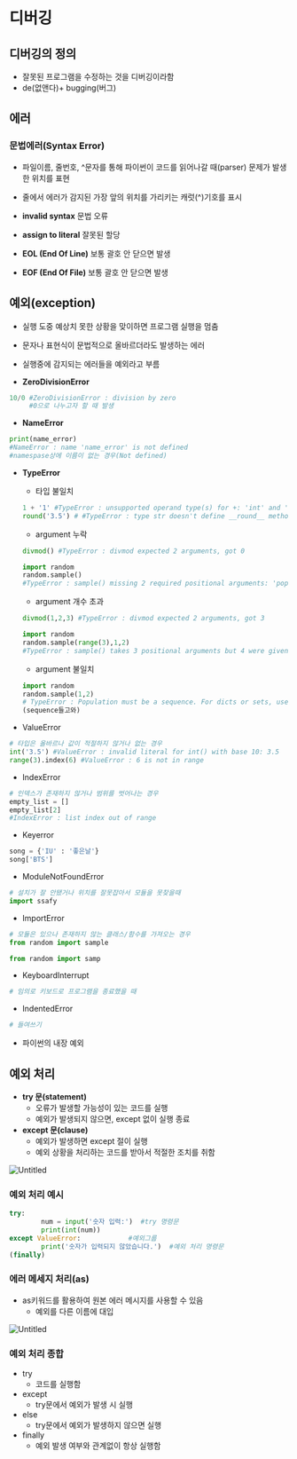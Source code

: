 # 디버깅

## 디버깅의 정의

- 잘못된 프로그램을 수정하는 것을 디버깅이라함
- de(없앤다)+ bugging(버그)

## 에러

### 문법에러(Syntax Error)

- 파일이름, 줄번호, ^문자를 통해 파이썬이 코드를 읽어나갈 때(parser) 문제가 발생한 위치를 표현
- 줄에서 에러가 감지된 가장 앞의 위치를 가리키는 캐럿(^)기호를 표시

- **invalid syntax** 문법 오류
- **assign to literal** 잘못된 할당
- **EOL (End Of Line)** 보통 괄호 안 닫으면 발생
- **EOF (End Of File)** 보통 괄호 안 닫으면 발생

## 예외(exception)

- 실행 도중 예상치 못한 상황을 맞이하면 프로그램 실행을 멈춤
- 문자나 표현식이 문법적으로 올바르더라도 발생하는 에러
- 실행중에 감지되는 에러들을 예외라고 부름

- **ZeroDivisionError**

```python
10/0 #ZeroDivisionError : division by zero
     #0으로 나누고자 할 때 발생
```

- **NameError**

```python
print(name_error)
#NameError : name 'name_error' is not defined
#namespase상에 이름이 없는 경우(Not defined)
```

- **TypeError**
    - 타입 불일치
    
    ```python
    1 + '1' #TypeError : unsupported operand type(s) for +: 'int' and 'str'
    round('3.5') # #TypeError : type str doesn't define __round__ method
    ```
    
    - argument 누락
    
    ```python
    divmod() #TypeError : divmod expected 2 arguments, got 0
    
    import random
    random.sample() 
    #TypeError : sample() missing 2 required positional arguments: 'population' and 'k'
    ```
    
    - argument 개수 초과
    
    ```python
    divmod(1,2,3) #TypeError : divmod expected 2 arguments, got 3
    
    import random
    random.sample(range(3),1,2) 
    #TypeError : sample() takes 3 positional arguments but 4 were given
    ```
    
    - argument 불일치
    
    ```python
    import random
    random.sample(1,2)
    # TypeError : Population must be a sequence. For dicts or sets, use sorted.
    (sequence들고와)
    ```
    
- ValueError

```python
# 타입은 올바르나 값이 적절하지 않거나 없는 경우
int('3.5') #ValueError : invalid literal for int() with base 10: 3.5
range(3).index(6) #ValueError : 6 is not in range
```

- IndexError

```python
# 인덱스가 존재하지 않거나 범위를 벗어나는 경우
empty_list = []
empty_list[2]
#IndexError : list index out of range
```

- Keyerror

```python
song = {'IU' : '좋은날'}
song['BTS']
```

- ModuleNotFoundError

```python
# 설치가 잘 안됐거나 위치를 잘못잡아서 모듈을 못찾을때
import ssafy
```

- ImportError

```python
# 모듈은 있으나 존재하지 않는 클래스/함수를 가져오는 경우
from random import sample

from random import samp
```

- KeyboardInterrupt

```python
# 임의로 키보드로 프로그램을 종료했을 때
```

- IndentedError

```python
# 들여쓰기 
```

- 파이썬의 내장 예외

## 예외 처리

- **try 문(statement)**
    - 오류가 발생할 가능성이 있는 코드를 실행
    - 예외가 발생되지 않으면, except 없이 실행 종료
- **except 문(clause)**
    - 예외가 발생하면 except 절이 실행
    - 예외 상황을 처리하는 코드를 받아서 적절한 조치를 취함
    

![Untitled](https://s3.us-west-2.amazonaws.com/secure.notion-static.com/5dc18238-2cb7-4a59-98d6-03e416fc3c4b/Untitled.png?X-Amz-Algorithm=AWS4-HMAC-SHA256&X-Amz-Content-Sha256=UNSIGNED-PAYLOAD&X-Amz-Credential=AKIAT73L2G45EIPT3X45%2F20220731%2Fus-west-2%2Fs3%2Faws4_request&X-Amz-Date=20220731T144244Z&X-Amz-Expires=86400&X-Amz-Signature=6e6df4e59666c62c1c8de0aee0f27fa5c12ade4a2c0d03c3627f77005b906789&X-Amz-SignedHeaders=host&response-content-disposition=filename%20%3D%22Untitled.png%22&x-id=GetObject)

### 예외 처리 예시

```python
try:
		num = input('숫자 입력:')  #try 명령문
		print(int(num))           
except ValueError:            #예외그룹
		print('숫자가 입력되지 않았습니다.')  #예외 처리 명령문
(finally)
```

### 에러 메세지 처리(as)

- as키워드를 활용하여 원본 에러 메시지를 사용할 수 있음
    - 예외를 다른 이름에 대입

![Untitled](https://s3.us-west-2.amazonaws.com/secure.notion-static.com/b09b3e55-c415-42e3-a848-b952f49f2cab/Untitled.png?X-Amz-Algorithm=AWS4-HMAC-SHA256&X-Amz-Content-Sha256=UNSIGNED-PAYLOAD&X-Amz-Credential=AKIAT73L2G45EIPT3X45%2F20220731%2Fus-west-2%2Fs3%2Faws4_request&X-Amz-Date=20220731T144304Z&X-Amz-Expires=86400&X-Amz-Signature=dcc3a8060f7594f27e26baf4259eebb5c719149e31770d70cc86db6888f153e3&X-Amz-SignedHeaders=host&response-content-disposition=filename%20%3D%22Untitled.png%22&x-id=GetObject)

### 예외  처리 종합

- try
    - 코드를 실행함
- except
    - try문에서 예외가 발생 시 실행
- else
    - try문에서 예외가 발생하지 않으면 실행
- finally
    - 예외 발생 여부와 관계없이 항상 실행함